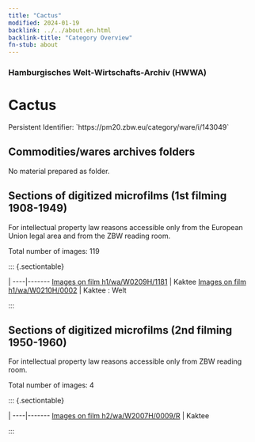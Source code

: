```yaml
---
title: "Cactus"
modified: 2024-01-19
backlink: ../../about.en.html
backlink-title: "Category Overview"
fn-stub: about
---
```


### Hamburgisches Welt-Wirtschafts-Archiv (HWWA)

# Cactus

<div class="hint">Persistent Identifier: `https://pm20.zbw.eu/category/ware/i/143049`</div>







## Commodities/wares archives folders





No material prepared as folder.



<a id="filmsections" />

## Sections of digitized microfilms (1st filming 1908-1949)

<p>For intellectual property law reasons accessible only from the European Union legal area and from the ZBW reading room.</p>



<p>Total number of images: 119</p>




::: {.sectiontable}

 | 
----|-------
<a class="btn" href="https://pm20.zbw.eu/film/h1/wa/W0209H/1181" rel="nofollow">Images on film h1/wa/W0209H/1181</a> | Kaktee
<a class="btn" href="https://pm20.zbw.eu/film/h1/wa/W0210H/0002" rel="nofollow">Images on film h1/wa/W0210H/0002</a> | Kaktee : Welt


:::




## Sections of digitized microfilms (2nd filming 1950-1960)

<p>For intellectual property law reasons accessible only from ZBW reading room.</p>



<p>Total number of images: 4</p>




::: {.sectiontable}

 | 
----|-------
<a class="btn" href="https://pm20.zbw.eu/film/h2/wa/W2007H/0009/R" rel="nofollow">Images on film h2/wa/W2007H/0009/R</a> | Kaktee


:::
















